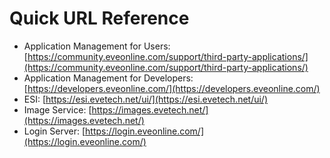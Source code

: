# Quick URL Reference

- Application Management for Users: [https://community.eveonline.com/support/third-party-applications/](https://community.eveonline.com/support/third-party-applications/)
- Application Management for Developers: [https://developers.eveonline.com/](https://developers.eveonline.com/)
- ESI: [https://esi.evetech.net/ui/](https://esi.evetech.net/ui/)
- Image Service: [https://images.evetech.net/](https://images.evetech.net/)
- Login Server: [https://login.eveonline.com/](https://login.eveonline.com/)
